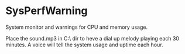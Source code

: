 # SysPerfWarning
System monitor and warnings for CPU and memory usage.

Place the sound.mp3 in C:\ dir to heve a dial up melody playing each 30 minutes.
A voice will tell the system usage and uptime each hour.
